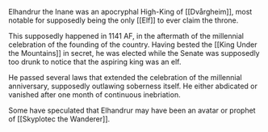 Elhandrur the Inane was an apocryphal High-King of [[Dvårgheim]], most notable for supposedly being the only [[Elf]] to ever claim the throne.

This supposedly happened in 1141 AF, in the aftermath of the millennial celebration of the founding of the country. Having bested the [[King Under the Mountains]] in secret, he was elected while the Senate was supposedly too drunk to notice that the aspiring king was an elf. 

He passed several laws that extended the celebration of the millennial anniversary, supposedly outlawing soberness itself. He either abdicated or vanished after one month of continuous inebriation. 

Some have speculated that Elhandrur may have been an avatar or prophet of [[Skyplotec the Wanderer]].
